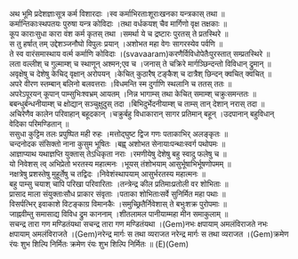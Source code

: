 

  
अथ भूमि प्रदेशज्ञाःसूत्र कर्म विशारदाः ।स्व कर्माभिरताःशूराःखनका यन्त्रकास् तथा  ॥   
कर्मान्तिकाःस्थपतयः पुरुषा यन्त्र कोविदाः ।तथा वर्धकयश् चैव मार्गिणो वृक्ष तक्षकाः  ॥   
कूप काराःसुधा कारा वंश कर्म कृतस् तथा ।समर्था ये च द्रष्टारः पुरतस् ते प्रतस्थिरे  ॥   
स तु हर्षात् तम् उद्देशञ्जनौघो विपुलः प्रयान् ।अशोभत महा वेगः सागरस्येव पर्वणि  ॥   
ते स्व वारंसमास्थाय वर्त्म कर्माणि कोविदाः ।(svavaaram)करणैर्विविधोपेतैःपुरस्तात् सम्प्रतस्थिरे  ॥   
लता वल्लीश् च गुल्माम्श् च स्थाणून् अश्मन;एव च ।जनास् ते चक्रिरे मार्गञ्छिन्दन्तो विविधान् द्रुमान्  ॥   
अवृक्षेषु च देशेषु केचिद् वृक्षान् अरोपयन् ।केचित् कुठारैष् टङ्कैश् च दात्रैश् छिन्दन् क्वचित् क्वचित्  ॥   
अपरे वीरण स्तम्बान् बलिनो बलवत्तराः ।विधमन्ति स्म दुर्गाणि स्थलानि च ततस् ततः  ॥   
अपरेऽपूरयन् कूपान् पाम्सुभिःश्वभ्रम् आयतम् ।निन्न भागाम्स् तथा केचित् समाम्श् चक्रुःसमन्ततः  ॥   
बबन्धुर्बन्धनीयाम्श् च क्षोद्यान् सञ्चुक्षुदुस् तदा ।बिभिदुर्भेदनीयाम्श् च ताम्स् तान् देशान् नरास् तदा  ॥   
अचिरेणैव कालेन परिवाहान् बहूदकान् ।चक्रुर्बहु विधाकारान् सागर प्रतिमान् बहून् ।उदपानान् बहुविधान् वेदिका परिमण्डितान्  ॥   
ससुधा कुट्टिम तलः प्रपुष्पित मही रुहः ।मत्तोद्घुष्ट द्विज गणः पताकाभिर् अलङ्कृतः  ॥   
चन्दनोदक संसिक्तो नाना कुसुम भूषितः ।बह्व् अशोभत सेनायाःपन्थाःस्वर्ग पथोपमः  ॥   
आज्ञाप्याथ यथाज्ञप्ति युक्तास् तेऽधिकृता नराः ।रमणीयेषु देशेषु बहु स्वादु फलेषु च  ॥   
यो निवेशस् त्व् अभिप्रेतो भरतस्य महात्मनः ।भूयस् तंशोभयाम् आसुर्भूषाभिर्भूषणोपमम्  ॥   
नक्षत्रेषु प्रशस्तेषु मुहूर्तेषु च तद्विदः ।निवेशंस्थापयाम् आसुर्भरतस्य महात्मनः  ॥   
बहु पाम्सु चयाश् चापि परिखा परिवारिताः ।तन्त्रेन्द्र कील प्रतिमाःप्रतोली वर शोभिताः  ॥   
प्रासाद माला संयुक्ताःसौध प्राकार संवृताः ।पताका शोभिताःसर्वे सुनिर्मित महा पथाः  ॥   
विसर्पत्भिर् इवाकाशे विटङ्काग्र विमानकैः ।समुच्छ्रितैर्निवेशास् ते बभुःशक्र पुरोपमाः  ॥   
जाह्नवीम्तु समासाद्य विविध द्रुम काननाम् ।शीतलामल पानीयाम्महा मीन समाकुलाम्  ॥   
सचन्द्र तारा गण मण्डितंयथा सचन्द्र तारा गण मण्डितंयथा ।(Gem)नभः क्षपायाम् अमलंविराजते नभः क्षपायाम् अमलंविराजते ।(Gem)नरेन्द्र मार्गः स तथा व्यराजत नरेन्द्र मार्गः स तथा व्यराजत ।(Gem)क्रमेण रंयः शुभ शिल्पि निर्मितः क्रमेण रंयः शुभ शिल्पि निर्मितः  ॥ (E)(Gem)  
